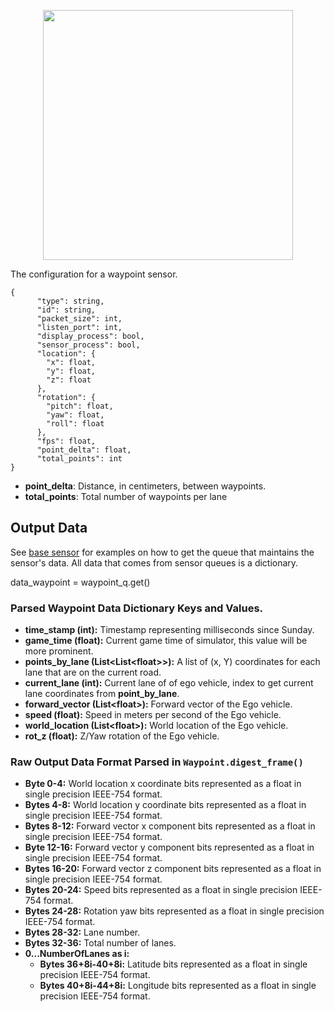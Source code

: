 <p align="center">
<img src="https://github.com/monoDriveIO/Client/raw/master/WikiPhotos/waypointsensor.PNG" width="400" height="400" />
</p>

The configuration for a waypoint sensor.
```
{
      "type": string,
      "id": string,
      "packet_size": int,
      "listen_port": int,
      "display_process": bool,
      "sensor_process": bool,
      "location": {
        "x": float,
        "y": float,
        "z": float
      },
      "rotation": {
        "pitch": float,
        "yaw": float,
        "roll": float
      },
      "fps": float,
      "point_delta": float,
      "total_points": int
}
```

- **point_delta**: Distance, in centimeters, between waypoints. 
- **total_points**: Total number of waypoints per lane


## Output Data
See [base sensor](Base-Sensor.md) for examples on how to get the queue that maintains the sensor's data. All data that comes from sensor queues is a dictionary.

data_waypoint = waypoint_q.get()

### Parsed Waypoint Data Dictionary Keys and Values.

- **time_stamp (int):** Timestamp representing milliseconds since Sunday.
- **game_time (float):** Current game time of simulator, this value will be more prominent.
- **points_by_lane (List<List<float<float>>>):** A list of (x, Y) coordinates for each lane that are on the current road.
- **current_lane (int):** Current lane of of ego vehicle, index to get current lane coordinates from __point_by_lane__.
- **forward_vector (List<float<float>>):** Forward vector of the Ego vehicle.
- **speed (float):** Speed in meters per second of the Ego vehicle.
- **world_location (List<float<float>>):** World location of the Ego vehicle.
- **rot_z (float):** Z/Yaw rotation of the Ego vehicle.

### Raw Output Data Format Parsed in `Waypoint.digest_frame()`

- **Byte 0-4:** World location x coordinate bits represented as a float in single precision IEEE-754 format.
- **Bytes 4-8:** World location y coordinate bits represented as a float in single precision IEEE-754 format.
- **Bytes 8-12:** Forward vector x component bits represented as a float in single precision IEEE-754 format.
- **Byte 12-16:** Forward vector y component bits represented as a float in single precision IEEE-754 format.
- **Bytes 16-20:** Forward vector z component bits represented as a float in single precision IEEE-754 format.
- **Bytes 20-24:** Speed bits represented as a float in single precision IEEE-754 format.
- **Bytes 24-28:** Rotation yaw bits represented as a float in single precision IEEE-754 format.
- **Bytes 28-32:** Lane number.
- **Bytes 32-36:** Total number of lanes.
- **0...NumberOfLanes as i:**
  - **Bytes 36+8i-40+8i:** Latitude bits represented as a float in single precision IEEE-754 format.
  - **Bytes 40+8i-44+8i:** Longitude bits represented as a float in single precision IEEE-754 format.